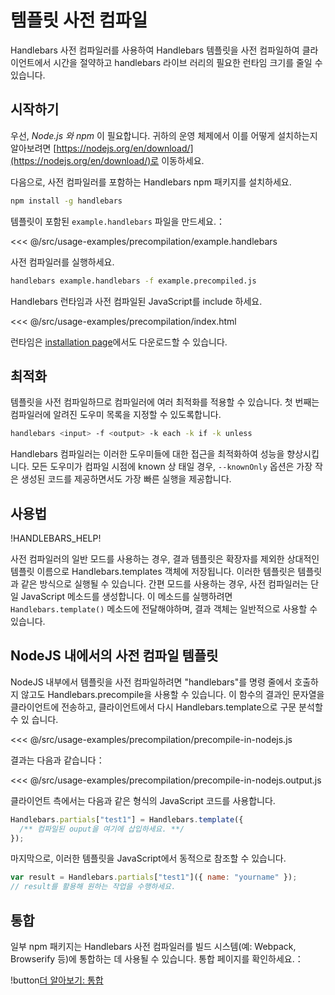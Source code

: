 # 템플릿 사전 컴파일

Handlebars 사전 컴파일러를 사용하여 Handlebars 템플릿을 사전 컴파일하여 클라이언트에서 시간을 절약하고 handlebars 라이브
러리의 필요한 런타임 크기를 줄일 수 있습니다.

## 시작하기

우선, _Node.js 와 npm_ 이 필요합니다. 귀하의 운영 체제에서 이를 어떻게 설치하는지 알아보려면
[https://nodejs.org/en/download/](https://nodejs.org/en/download/)로 이동하세요.

다음으로, 사전 컴파일러를 포함하는 Handlebars npm 패키지를 설치하세요.

```bash
npm install -g handlebars
```

템플릿이 포함된 `example.handlebars` 파일을 만드세요.：

<<< @/src/usage-examples/precompilation/example.handlebars

사전 컴파일러를 실행하세요.

```bash
handlebars example.handlebars -f example.precompiled.js
```

Handlebars 런타임과 사전 컴파일된 JavaScript를 include 하세요.

<<< @/src/usage-examples/precompilation/index.html

런타임은 [installation page](index.md#downloading-handlebars)에서도 다운로드할 수 있습니다.

## 최적화

템플릿을 사전 컴파일하므로 컴파일러에 여러 최적화를 적용할 수 있습니다. 첫 번째는 컴파일러에 알려진 도우미 목록을 지정할
수 있도록합니다.

```bash
handlebars <input> -f <output> -k each -k if -k unless
```

Handlebars 컴파일러는 이러한 도우미들에 대한 접근을 최적화하여 성능을 향상시킵니다. 모든 도우미가 컴파일 시점에 known 상
태일 경우, `--knownOnly` 옵션은 가장 작은 생성된 코드를 제공하면서도 가장 빠른 실행을 제공합니다.

## 사용법

!HANDLEBARS_HELP!

사전 컴파일러의 일반 모드를 사용하는 경우, 결과 템플릿은 확장자를 제외한 상대적인 템플릿 이름으로 Handlebars.templates
객체에 저장됩니다. 이러한 템플릿은 템플릿과 같은 방식으로 실행될 수 있습니다. 간편 모드를 사용하는 경우, 사전 컴파일러는
단일 JavaScript 메소드를 생성합니다. 이 메소드를 실행하려면 `Handlebars.template()` 메소드에 전달해야하며, 결과 객체는
일반적으로 사용할 수 있습니다.

## NodeJS 내에서의 사전 컴파일 템플릿

NodeJS 내부에서 템플릿을 사전 컴파일하려면 "handlebars"를 명령 줄에서 호출하지 않고도 Handlebars.precompile을 사용할 수
있습니다. 이 함수의 결과인 문자열을 클라이언트에 전송하고, 클라이언트에서 다시 Handlebars.template으로 구문 분석할 수 있
습니다.

<<< @/src/usage-examples/precompilation/precompile-in-nodejs.js

결과는 다음과 같습니다：

<<< @/src/usage-examples/precompilation/precompile-in-nodejs.output.js

클라이언트 측에서는 다음과 같은 형식의 JavaScript 코드를 사용합니다.

```js
Handlebars.partials["test1"] = Handlebars.template({
  /** 컴파일된 ouput을 여기에 삽입하세요. **/
});
```

마지막으로, 이러한 템플릿을 JavaScript에서 동적으로 참조할 수 있습니다.

```js
var result = Handlebars.partials["test1"]({ name: "yourname" });
// result를 활용해 원하는 작업을 수행하세요.
```

## 통합

일부 npm 패키지는 Handlebars 사전 컴파일러를 빌드 시스템(예: Webpack, Browserify 등)에 통합하는 데 사용될 수 있습니다.
통합 페이지를 확인하세요.：

!button[더 알아보기: 통합](integrations.md)
